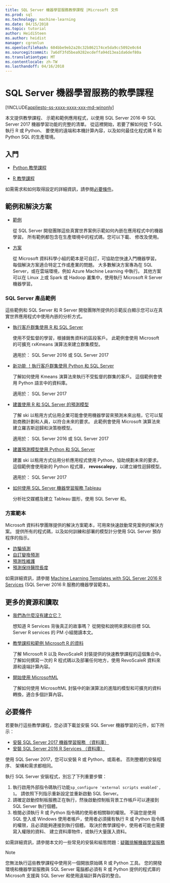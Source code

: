 ```yaml
---
title: SQL Server 機器學習服務教學課程 |Microsoft 文件
ms.prod: sql
ms.technology: machine-learning
ms.date: 04/15/2018
ms.topic: tutorial
author: HeidiSteen
ms.author: heidist
manager: cgronlun
ms.openlocfilehash: 604bbe9eb2a28c32b862174ce5da9cc5092e0c64
ms.sourcegitcommit: 7a6df3fd5bea9282ecdeffa94d13ea1da6def80a
ms.translationtype: MT
ms.contentlocale: zh-TW
ms.lasthandoff: 04/16/2018
---
```

# <a name="tutorials-for-sql-server-machine-learning-services"></a>SQL Server 機器學習服務的教學課程
[!INCLUDE[appliesto-ss-xxxx-xxxx-xxx-md-winonly](../../includes/appliesto-ss-xxxx-xxxx-xxx-md-winonly.md)]

本文提供教學課程、 示範和範例應用程式，以使用 SQL Server 2016 中 SQL Server 2017 機器學習功能的完整的清單。 從這裡開始，若要了解如何從 T-SQL 執行 R 或 Python、 要使用的遠端和本機計算內容，以及如何最佳化程式碼 R 和 Python SQL 的生產環境。

## <a name="start-here"></a>入門

+ [Python 教學課程](../tutorials/sql-server-python-tutorials.md)

+ [R 教學課程](../tutorials/sql-server-r-tutorials.md)

如需需求和如何取得設定的詳細資訊，請參閱[必要條件](#bkmk_prerequisites)。

## <a name="samples-and-solutions"></a>範例和解決方案

+ [範例](#bkmk_samples) 

    從 SQL Server 開發團隊這些真實世界案例示範如何內嵌在應用程式中的機器學習。 所有範例都包含在生產環境中的程式碼，您可以下載、 修改及使用。

+ [方案](#bkmk_solutions) 

    從 Microsoft 資料科學小組的範本是可自訂，可協助您快速入門機器學習。 每個解決方案適合特定工作或產業的問題。 大多數解決方案專為在 SQL Server，或在雲端環境，例如 Azure Machine Learning 中執行。 其他方案可以在 Linux 上或 Spark 或 Hadoop 叢集中，使用執行 Microsoft R Server 機器學習。

### <a name ="bkmk_samples"></a>SQL Server 產品範例

這些範例和 SQL Server 和 R Server 開發團隊所提供的示範反白顯示您可以在真實世界應用程式中使用內嵌的分析方式。

+ [執行客戶群集使用 R 和 SQL Server](https://microsoft.github.io/sql-ml-tutorials/R/customerclustering/)

  使用不受監督的學習，根據銷售資料的區段客戶。 此範例會使用 Microsoft 的可擴充 rxKmeans 演算法來建立群集模型。 
  
  適用於： SQL Server 2016 或 SQL Server 2017

+ [新功能 ！執行客戶群集使用 Python 和 SQL Server](https://microsoft.github.io/sql-ml-tutorials/python/customerclustering/)

    了解如何使用 Kmeans 演算法來執行不受監督的群集的客戶。 這個範例會使用 Python 語言中的資料庫。
    
    適用於： SQL Server 2017

+ [建置使用 R 和 SQL Server 的預測模型](https://microsoft.github.io/sql-ml-tutorials/R/rentalprediction)

  了解 ski 以租用方式佔用企業可能會使用機器學習來預測未來出租，它可以幫助商務計劃和人員，以符合未來的要求。 此範例會使用 Microsoft 演算法來建立羅吉斯迴歸和決策樹模型。 
  
  適用於： SQL Server 2016 或 SQL Server 2017

+ [建置預測模型使用 Python 和 SQL Server](https://microsoft.github.io/sql-ml-tutorials/python/rentalprediction/)

   建置 ski 以租用方式佔用分析應用程式使用 Python，協助規劃未來的要求。 這個範例會使用新的 Python 程式庫， **revoscalepy**，以建立線性迴歸模型。
   
   適用於： SQL Server 2017

+ [如何使用 SQL Server 機器學習服務 Tableau](https://blogs.msdn.microsoft.com/mlserver/2017/12/14/how-to-use-tableau-with-sql-server-machine-learning-services-with-r-and-python/)

    分析社交媒體及建立 Tableau 圖形，使用 SQL Server 和。

### <a name="bkmk_solutions"></a>方案範本

Microsoft 資料科學團隊提供的解決方案範本，可用來快速啟動常見案例的解決方案。 提供所有的程式碼，以及如何訓練和部署的模型計分使用 SQL Server 預存程序的指示。

+ [詐騙偵測](https://gallery.cortanaanalytics.com/Tutorial/Online-Fraud-Detection-Template-with-SQL-Server-R-Services-1)
+ [自訂變換預測](https://gallery.cortanaanalytics.com/Tutorial/Customer-Churn-Prediction-Template-with-SQL-Server-R-Services-1)
+ [預測性維護](https://gallery.cortanaanalytics.com/Tutorial/Predictive-Maintenance-Template-with-SQL-Server-R-Services-1)
+ [預測保持醫院長度](https://gallery.cortanaintelligence.com/Solution/Predicting-Length-of-Stay-in-Hospitals-1)

如需詳細資訊，請參閱 [Machine Learning Templates with SQL Server 2016 R Services](https://blogs.technet.microsoft.com/machinelearning/2016/03/23/machine-learning-templates-with-sql-server-2016-r-services/) (SQL Server 2016 R 服務的機器學習範本)。

## <a name="more-resources-and-reading"></a>更多的資源和讀取

+ [我們為什麼沒有建立它？](https://blogs.msdn.microsoft.com/sqlserverstorageengine/2017/01/10/sql-server-r-services-why-did-we-build-it/)

    想知道 R Services 背後真正的故事嗎？ 從開發和說明來源和目標 SQL Server R services 的 PM 小組閱讀本文。

+ [教學課程和範例 Microsoft R 的資料](https://docs.microsoft.com/machine-learning-server/r/tutorial-introduction)

    了解 Microsoft R 以及 RevoScaleR 封裝提供的快速教學課程的這個集合中。 了解如何撰寫一次的 R 程式碼以及部署任何地方，使用 RevoScaleR 資料來源和遠端計算內容。

+ [開始使用 MicrosoftML](https://docs.microsoft.com/machine-learning-server/r/concept-what-is-the-microsoftml-package)

  了解如何使用 MicrosoftML 封裝中的新演算法的進階的模型和可擴充的資料轉換，適合多個計算內容。

## <a name="bkmk_Prerequisites"></a>必要條件

若要執行這些教學課程，您必須下載並安裝 SQL Server 機器學習的元件，如下所示：

+ [安裝 SQL Server 2017 機器學習服務 （資料庫）](../install/sql-machine-learning-services-windows-install.md)
+ [安裝 SQL Server 2016 R Services （資料庫）](../install/sql-r-services-windows-install.md)

使用 SQL Server 2017，您可以安裝 R 或 Python，或兩者。 否則整體的安裝程序、 架構和需求都相同。

執行 SQL Server 安裝程式，別忘了下列重要步驟：

1. 執行啟用外部指令碼執行功能`sp_configure 'external scripts enabled', 1`。 請依照下列指示重新設定並重新啟動 SQL Server。
2. 請確定啟動控制板服務正在執行，然後啟動控制板背景工作帳戶可以連接到 SQL Server 執行個體。
3. 檢閱必須執行 R 或 Python 指令碼的使用者相關聯的權限。 不論您是使用 SQL 登入或 Windows 使用者帳戶，使用者必須擁有執行 R 或 Python 指令碼的權限，且必須能夠連接到執行個體。 取決於教學課程中，使用者可能也需要寫入權限的資料、 建立資料庫物件，或執行大量匯入資料。

如需詳細資訊，請參閱本文的一些常見的安裝和組態問題：[疑難排解機器學習服務](../machine-learning-troubleshooting-faq.md)

> [!NOTE]
> 您無法執行這些教學課程中使用另一個開放原始碼 R 或 Python 工具。 您的開發環境和機器學習服務與 SQL Server 電腦都必須有 R 或 Python 提供的程式庫的 Microsoft 支援與 SQL Server 和使用遠端計算內容的整合。
